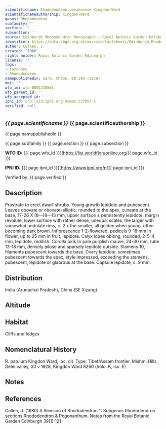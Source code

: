 ```yaml
---
scientificname: Rhododendron pemakoense Kingdon-Ward
scientificnameauthorship: Kingdon-Ward
genus: Rhododendron
subfamily: ''
section: ''
subsection: ''
source: Edinburgh Rhododendron Monographs – Royal Botanic Garden Edinburgh
identifier: https://data.rbge.org.uk/service/factsheets/Edinburgh_Rhododendron_Monographs.xhtml
author: Cullen, J.
created: '1980'
rights holder: Royal Botanic Garden Edinburgh
license: ''
tags:
- taxonomy
- Rhododendron
namepublishedin: Gard. Chron. 88:298 (1930)
doi: ''
wfo_id: wfo-0001230561
wfo_parent_id: ''
wfo_accepted_id: ''
ipni_id: urn:lsid:ipni.org:names:333057-1
verified: null
---
```

### _{{ page.scientificname }}_ {{ page.scientificauthorship }}
 {{ page.namepublishedin }}

{{ page.subfamily }} {{ page.section }} {{ page.subsection }}

**WFO ID:** [{{ page.wfo_id }}](https://list.worldfloraonline.org/{{ page.wfo_id }})

**IPNI ID:** [{{ page.ipni_id }}](https://www.ipni.org/n/{{ page.ipni_id }})

Verified by: {{ page.verified }}



## Description
Prostrate to erect dwarf shrubs. Young growth lepidote and pubescent. Leaves obovate or obovate-elliptic, rounded to the apex, cuneate at the base, 17-26 X (6—)8—13 mm, upper surface ± persistently lepidote, margin revolute, lower surface with rather dense, unequal scales, the larger with somewhat undulate rims, c. 2 x the smaller, all golden when young, often becoming dark brown. Inflorescence 1-2-flowered, pedicels 9-18 mm in flower, up to 25 mm in fruit, lepidote. Calyx lobes oblong, rounded, 2-5-4 mm, lepidote, reddish. Corolla pink to pale purplish mauve, 24-30 mm, tube 13-18 mm, densely pilose and sparsely lepidote outside. Stamens 10, filaments pubescent towards the base. Ovary lepidote, sometimes pubescent towards the apex, style impressed, exceeding the stamens, pubescent, lepidote or glabrous at the base. Capsule lepidote, c. 9 mm.

## Distribution
India (Arunachal Pradesh), China (SE Xizang)

## Altitude


## Habitat
Cliffs and ledges

## Nomenclatural History
R. patulum Kingdon Ward, loc. cit. Type: Tibet/Assam frontier, Mishmi Hills, Delei valley, 30 v 1928, Kingdon Ward 8260 (holo. K, iso. E)
                       
## Notes


## References

Cullen, J. (1980) A Revision of Rhododendron 1: Subgenus Rhododendron sections Rhododendron & Pogonanthum. Notes from the Royal Botanic Garden Edinburgh 39(1):121
